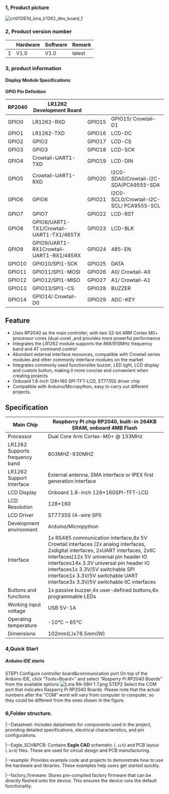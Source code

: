 ### 1, Product picture

![crt01267d_lora_lr1262_dev_board_1](https://github.com/user-attachments/assets/5869e385-6278-4b3a-b4b7-b36f9769b094)


### 2, Product version number

|      | Hardware | Software | Remark |
| ---- | -------- | -------- | ------ |
| 1    | V1.0     | V1.0     | latest |

### 3, product information

#### Display Module Specifications

**GPIO Pin Definition**

| RP2040 | LR1262 Development Board                 |        |                                         |
| ------ | ---------------------------------------- | ------ | --------------------------------------- |
| GPIO0  | LR1262-RXD                               | GPIO15 | GPIO15/ Crowtail-D1                     |
| GPIO1  | LR1262-TXD                               | GPIO16 | LCD-DC                                  |
| GPIO2  | GPIO2                                    | GPIO17 | LCD-CS                                  |
| GPIO3  | GPIO3                                    | GPIO18 | LCD-SCK                                 |
| GPIO4  | Crowtail-UART1-TXD                       | GPIO19 | LCD-DIN                                 |
| GPIO5  | Crowtail-UART1-RXD                       | GPIO20 | I2C0-SDA0/Crowtail-I2C-SDA/PCA9555-SDA  |
| GPIO6  | GPIO6                                    | GPIO21 | I2C0-SCL0/Crowtail-I2C-SCL/ PCA9555-SCL |
| GPIO7  | GPIO7                                    | GPIO22 | LCD-RST                                 |
| GPIO8  | GPIO8/UART1-TX1/Crowtail-UART1-TX1/485TX | GPIO23 | LCD-BLK                                 |
| GPIO9  | GPIO9/UART1-RX1Crowtail-UART1-RX1/485RX  | GPIO24 | 485-EN                                  |
| GPIO10 | GPIO10/SPI1-SCK                          | GPIO25 | DATA                                    |
| GPIO11 | GPIO11/SPI1-MOSI                         | GPIO26 | A0/ Crowtail-A0                         |
| GPIO12 | GPIO12/SPI1-MISO                         | GPIO27 | A1/ Crowtail-A1                         |
| GPIO13 | GPIO13/SPI1-CS                           | GPIO28 | BUZZER                                  |
| GPIO14 | GPIO14/ Crowtail-D0                      | GPIO29 | ADC-KEY                                 |

 

 

## Feature

- Uses RP2040 as the main controller, with two 32-bit ARM Cortex M0+ processor cores (dual-core) ,and provides more powerful performance
- Integrates the LR1262 module supports the 868/915MHz frequency band and AT command control
- Abundant external interface resources, compatible with Crowtail series modules and other commonly interface modules on the market
- Integrates commonly used functionslike buzzer, LED light, LCD display and custom button, making it more concise and convenient when creating projects
- Onboard 1.8-inch 128*160 SPI-TFT-LCD, ST7735S driver chip
- Compatible with Arduino/Micropython, easy to carry out different projects.

 

## Specification

| Main Chip                      | Raspberry Pi chip RP2040, built-in 264KB SRAM, onboard 4MB Flash |
| ------------------------------ | ------------------------------------------------------------ |
| Processor                      | Dual Core Arm Cortex-M0+ @ 133MHz                            |
| LR1262 Supports frequency band | 803MHZ-930MHZ                                                |
| LR1262 Support Interface       | External antenna, SMA interface or IPEX first generation interface |
| LCD Display                    | Onboard 1.8-inch 128*160SPI-TFT-LCD                          |
| LCD Resolution                 | 128*160                                                      |
| LCD Driver                     | ST7735S (4-wire SPI)                                         |
| Development environment        | Arduino/Micropython                                          |
| Interface                      | 1x RS485 communication interface,8x 5V Crowtail interfaces (2x analog interfaces, 2xdigital interfaces, 2xUART interfaces, 2xIIC interfaces)12x 5V universal pin header IO interfaces14x 3.3V universal pin header IO interfaces1x 3.3V/5V switchable SPI interface1x 3.3V/5V switchable UART interface3x 3.3V/5V switchable IIC interfaces |
| Buttons and functions          | 1x passive buzzer,4x user-defined buttons,6x programmable LEDs |
| Working input voltage          | USB 5V-1A                                                    |
| Operating temperature          | -10°C ~ 65°C                                                 |
| Dimensions                     | 102mm(L)x76.5mm(W)                                           |



### 4,Quick Start

##### Arduino IDE starts

STEP1 Configure controller board&communication port
On top of the Arduino IDE, click “Tools>Board>” and select “*Rasperry Pi RP2040 Boards*” from the available options
![Lora RA-08H 1 7.png](https://www.elecrow.com/wiki/image/0/08/Lora_RA-08H_1_7.png)
STEP2 Select the COM port that indicates Rasperry Pi RP2040 Boards. Please note that the actual numbers after the “COM” word will vary from computer to computer, so they could be different from the ones shown in the figure.

### 6,Folder structure.

|--Datasheet: Includes datasheets for components used in the project, providing detailed specifications, electrical characteristics, and pin configurations.

|--Eagle_SCH&PCB: Contains **Eagle CAD** schematic (`.sch`) and PCB layout (`.brd`) files. These are used for circuit design and PCB manufacturing.

|--example: Provides example code and projects to demonstrate how to use the hardware and libraries. These examples help users get started quickly.

|--factory_firmware: Stores pre-compiled factory firmware that can be directly flashed onto the device. This ensures the device runs the default functionality.
